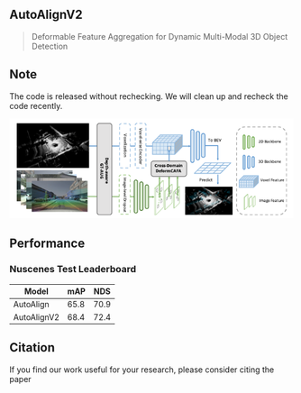 ## AutoAlignV2

> Deformable Feature Aggregation for Dynamic Multi-Modal 3D Object Detection

## Note

The code is released without rechecking. We will clean up and recheck the code recently.

<center>
<img src='figs/framework.png'>
</center>

## Performance

### Nuscenes Test Leaderboard
| Model | mAP | NDS |
| -|-|-|
| AutoAlign |  65.8  |  70.9  |
| AutoAlignV2 | 68.4 | 72.4|


## Citation
If you find our work useful for your research, please consider citing the paper
```

```